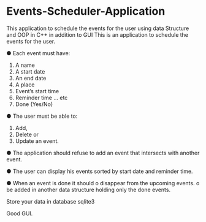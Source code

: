 # Events-Scheduler-Application
This application to schedule the events for the user using data Structure and OOP in C++ in addition to GUI 
This is an application to schedule the events for the user. 

● Each event must have: 
1. A name 
2. A start date 
3. An end date 
4. A place 
5. Event’s start time 
6. Reminder time … etc
7. Done (Yes/No)

● The user must be able to: 
1. Add, 
2. Delete or 
3. Update an event. 
 
● The application should refuse to add an event that intersects with 
another event. 

● The user can display his events sorted by start date and reminder 
time.

● When an event is done it should 
o disappear from the upcoming events.
o be added in another data structure holding only the done 
events.

Store your data in database sqlite3

Good GUI.
